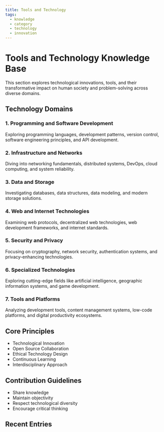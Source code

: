 ```yaml
---
title: Tools and Technology
tags:
  - knowledge
  - category
  - technology
  - innovation
---
```


# Tools and Technology Knowledge Base

This section explores technological innovations, tools, and their transformative impact on human society and problem-solving across diverse domains.

## Technology Domains

### 1. Programming and Software Development

Exploring programming languages, development patterns, version control, software engineering principles, and API development.

### 2. Infrastructure and Networks

Diving into networking fundamentals, distributed systems, DevOps, cloud computing, and system reliability.

### 3. Data and Storage

Investigating databases, data structures, data modeling, and modern storage solutions.

### 4. Web and Internet Technologies

Examining web protocols, decentralized web technologies, web development frameworks, and internet standards.

### 5. Security and Privacy

Focusing on cryptography, network security, authentication systems, and privacy-enhancing technologies.

### 6. Specialized Technologies

Exploring cutting-edge fields like artificial intelligence, geographic information systems, and game development.

### 7. Tools and Platforms

Analyzing development tools, content management systems, low-code platforms, and digital productivity ecosystems.

## Core Principles

- Technological Innovation
- Open Source Collaboration
- Ethical Technology Design
- Continuous Learning
- Interdisciplinary Approach

## Contribution Guidelines

- Share knowledge
- Maintain objectivity
- Respect technological diversity
- Encourage critical thinking

## Recent Entries
<!-- Dynamically populated by Quartz -->
